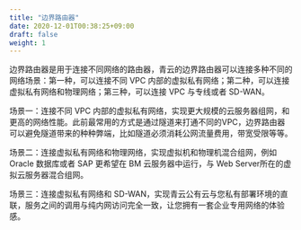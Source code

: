 ```yaml
---
title: "边界路由器"
date: 2020-12-01T00:38:25+09:00
draft: false
weight: 1
---
```


边界路由器是用于连接不同网络的路由器，青云的边界路由器可以连接多种不同的网络场景：第一种，可以连接不同 VPC 内部的虚拟私有网络；第二种，可以连接虚拟私有网络和物理网络；第三种，可以连接 VPC 与专线或者 SD-WAN。

场景一：连接不同 VPC 内部的虚拟私有网络，实现更大规模的云服务器组网，和更高的网络性能。此前最常用的方式是通过隧道来打通不同的VPC，边界路由器可以避免隧道带来的种种弊端，比如隧道必须消耗公网流量费用，带宽受限等等。

场景二：连接虚拟私有网络和物理网络，实现虚拟机和物理机混合组网，例如 Oracle 数据库或者 SAP 更希望在 BM 云服务器中运行，与 Web Server所在的虚拟云服务器混合组网。

场景三：连接虚拟私有网络和 SD-WAN，实现青云公有云与您私有部署环境的直联，服务之间的调用与纯内网访问完全一致，让您拥有一套企业专用网络的体验感。
